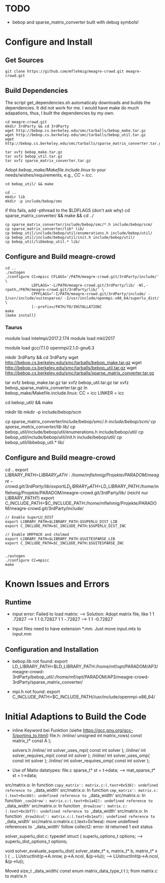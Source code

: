 # TODO

* bebop and sparse_matrix_converter built with debug symbols!


# Configure and Install

## Get Sources
    git clone https://github.com/mflehmig/meagre-crowd.git meagre-crowd.git

## Build Dependencies

The script get_dependencies.sh automaticaly downloads and builds the dependencies. It did not work for me. I would have make do much adapations, thus, I built the dependencies by my own.

    cd meagre-crowd.git
    mkdir 3rdParty && cd 3rdParty
    wget http://bebop.cs.berkeley.edu/smc/tarballs/bebop_make.tar.gz
    wget http://bebop.cs.berkeley.edu/smc/tarballs/bebop_util.tar.gz
    wget http://bebop.cs.berkeley.edu/smc/tarballs/sparse_matrix_converter.tar.gz

    tar xvfz bebop_make.tar.gz
    tar xvfz bebop_util.tar.gz
    tar xvfz sparse_matrix_converter.tar.gz

Adopt *bebop_make/Makefile.include.linux* to your needs/wishes/requirements, e.g., *CC = icc*.

    cd bebop_util/ && make

    cd ..
    mkdir lib
    mkdir -p include/bebop/smc

if this fails, add -pthread to the $LDFLAGS (don't ask why)
    cd sparse_matrix_converter/ && make && cd ../

    cp sparse_matrix_converter/include/bebop/smc/*.h include/bebop/scm/
    cp sparse_matrix_converter/lib* lib/
    cp bebop_util/include/bebop/util/enumerations.h include/bebop/util/
    cp bebop_util/include/bebop/util/init.h include/bebop/util/
    cp bebop_util/libbebop_util.* lib/


## Configure and Build meagre-crowd

    cd ..
    ./autogen
    ./configure CC=mpicc CFLAGS='/PATH/meagre-crowd.git/3rdParty/include/' \
                LDFLAGS='-L/PATH/meagre-crowd.git/3rdParty/lib/ -Wl,-rpath,/PATH/meagre-crowd.git/3rdParty/lib/' \
                CPPFLAGS="-I/PATH/meagre-crowd.git/3rdParty/include/ -I/usr/include/suitesparse/ -I/usr/include/openmpi-x86_64/superlu_dist/ \
                [--prefix=/PATH/TO/INSTALLATION]
    make
    [make install]


### Taurus
  module load intelmpi/2017.2.174
  module load mkl/2017
  
  module load gcc/7.1.0 openmpi/2.1.0-gnu6.3


  mkdir 3rdParty && cd 3rdParty
  wget http://bebop.cs.berkeley.edu/smc/tarballs/bebop_make.tar.gz
  wget http://bebop.cs.berkeley.edu/smc/tarballs/bebop_util.tar.gz
  wget http://bebop.cs.berkeley.edu/smc/tarballs/sparse_matrix_converter.tar.gz

  tar xvfz bebop_make.tar.gz
  tar xvfz bebop_util.tar.gz
  tar xvfz bebop_sparse_matrix_converter.tar.gz
  In bebop_make/Makefile.include.linux:
    CC = icc
    LINKER = icc
    
  cd bebop_util/ && make
  
  mkdir lib
  mkdir -p include/bebop/scm
  
  cp sparse_matrix_converter/include/bebop/smc/*.h include/bebop/scm/
  cp sparse_matrix_converter/lib* lib/
  cp bebop_util/include/bebop/util/enumerations.h include/bebop/util/
  cp bebop_util/include/bebop/util/init.h include/bebop/util/
  cp bebop_util/libbebop_util.* lib/


## Configure and Build meagre-crowd
  cd ..
    export LIBRARY_PATH=$LIBRARY_PATH:/home/mflehmig/Projekte/PARADOM/meagre-crowd.git/3rdParty/lib/
    export LD_LIBRARY_PATH=$LD_LIBRARY_PATH:/home/mflehmig/Projekte/PARADOM/meagre-crowd.git/3rdParty/lib/ (reicht nur LIBRARY_PATH?)
    export C_INCLUDE_PATH=$C_INCLUDE_PATH:/home/mflehmig/Projekte/PARADOM/meagre-crowd.git/3rdParty/include/
    
    // Enable SuperLU_DIST
    export LIBRARY_PATH=$LIBRARY_PATH:$SUPERLU_DIST_LIB
    export C_INCLUDE_PATH=$C_INCLUDE_PATH:$SUPERLU_DIST_INC

    // Enable UMFPACK and cholmod
    export LIBRARY_PATH=$LIBRARY_PATH:$SUITESPARSE_LIB
    export C_INCLUDE_PATH=$C_INCLUDE_PATH:$SUITESPARSE_INC


    ./autogen
    ./configure CC=mpicc
    make









# Known Issues and Errors

## Runtime
* input error: Failed to load matrix:
--> Solution: Adopt matrix file, like
  1 1 .72827 --> 1 1 0.72827
  1 1 -.72827 --> 1 1 -0.72827

* Input files need to have extension *.mm. Just move input.mtx to input.mm

## Configuration and Installation

* bebop.lib not found:
  export LD_LIBRARY_PATH=$LD_LIBRARY_PATH:/home/mf/opt/PARADOM/AP3/meagre-crowd-3rdParty/bebop_util/:/home/mf/opt/PARADOM/AP3/meagre-crowd-3rdParty/sparse_matrix_converter/

* mpi.h not found:
  export C_INCLUDE_PATH=$C_INCLUDE_PATH//usr/include/openmpi-x86_64/


# Initial Adaptions to Build the Code

* inline Keyword bei Funktion (siehe https://gcc.gnu.org/gcc-5/porting_to.html)
  file.h:
    /*inline*/ unsigned int matrix_rows( const matrix_t* const A );

  solvers.h
    /*inline*/ int solver_uses_mpi( const int solver );
    /*inline*/ int solver_requires_mpi( const int solver );
    /*inline*/ int solver_uses_omp( const int solver );
    /*inline*/ int solver_requires_omp( const int solver );

* Use of Matio datatypes:
  file.c
    sparse_t* st = t->data; --> mat_sparse_t* st = t->data;



src/matrix.o: In function `copy_matrix':
matrix.c:(.text+0x536): undefined reference to `_data_width'
src/matrix.o: In function `cmp_matrix':
matrix.c:(.text+0xc66): undefined reference to `_data_width'
src/matrix.o: In function `_coo2drow':
matrix.c:(.text+0x1a42): undefined reference to `_data_width'
src/matrix.o: In function `_drow2coo':
matrix.c:(.text+0x1bf7): undefined reference to `_data_width'
src/matrix.o: In function `_drow2dcol':
matrix.c:(.text+0x1eaf): undefined reference to `_data_width'
src/matrix.o:matrix.c:(.text+0x1eea): more undefined references to `_data_width' follow
collect2: error: ld returned 1 exit status


solver_superlu_dist.c:
  typedef struct {
    superlu_options_t options;  --> superlu_dist_options_t options;

  void solver_evaluate_superlu_dist( solver_state_t* s, matrix_t* b, matrix_t* x ) {
    ...
    LUstructInit(p->A.nrow, p->A.ncol, &(p->lu)); --> LUstructInit(p->A.ncol, &(p->lu));

Moved size_t _data_width( const enum matrix_data_type_t t ); from matrix.c to matrix.h





